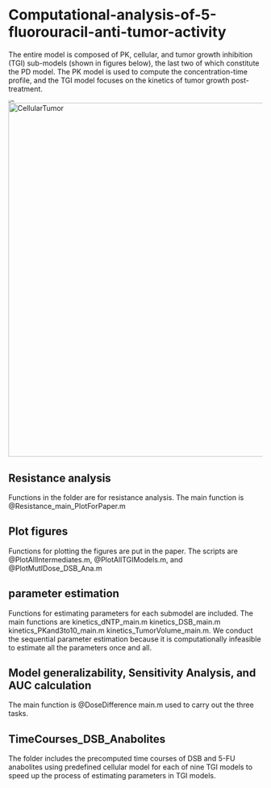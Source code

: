 # Computational-analysis-of-5-fluorouracil-anti-tumor-activity
The entire model is composed of PK, cellular, and tumor growth inhibition (TGI) sub-models (shown in figures below), the last two of which constitute the PD model. The PK model is used to compute the concentration-time profile, and the TGI model focuses on the kinetics of tumor growth post-treatment.

<img src="https://tva1.sinaimg.cn/large/008i3skNgy1gyw1z94b3uj30gl05fgln.jpg" alt="PK" style="zoom:33%;" />
<img src="https://tva1.sinaimg.cn/large/008i3skNgy1gyw1z8ealyj30zo0u0acg.jpg" alt="CellularTumor" width= 700 />


## Resistance analysis
Functions in the folder are for resistance analysis. The main function is  @Resistance_main_PlotForPaper.m
## Plot figures
Functions for plotting the figures are put in the paper. The scripts are @PlotAllIntermediates.m, @PlotAllTGIModels.m, and @PlotMutIDose_DSB_Ana.m
## parameter estimation
Functions for estimating parameters for each submodel are included. The main functions are kinetics_dNTP_main.m kinetics_DSB_main.m kinetics_PKand3to10_main.m kinetics_TumorVolume_main.m. We conduct the sequential parameter estimation because it is computationally infeasible to estimate all the parameters once and all.
## Model generalizability, Sensitivity Analysis, and AUC calculation
The main function is @DoseDifference main.m used to carry out the three tasks.
## TimeCourses_DSB_Anabolites
The folder includes the precomputed time courses of DSB and 5-FU anabolites using predefined cellular model for each of nine TGI models to speed up the process of estimating parameters in TGI models.
